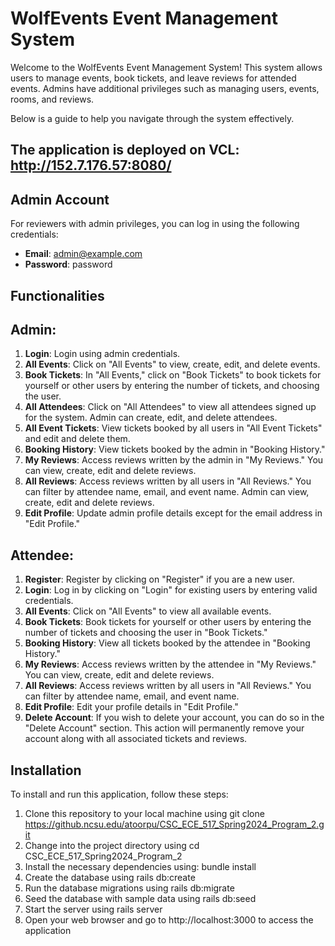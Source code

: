 # WolfEvents Event Management System

Welcome to the WolfEvents Event Management System! This system allows users to manage events, book tickets, and leave reviews for attended events. Admins have additional privileges such as managing users, events, rooms, and reviews.

Below is a guide to help you navigate through the system effectively.

## The application is deployed on VCL: http://152.7.176.57:8080/

## Admin Account

For reviewers with admin privileges, you can log in using the following credentials:
- **Email**: admin@example.com
- **Password**: password

## Functionalities
## Admin:
1. **Login**: Login using admin credentials.
2. **All Events**: Click on "All Events" to view, create, edit, and delete events.
3. **Book Tickets**: In "All Events," click on "Book Tickets" to book tickets for yourself or other users by entering the number of tickets, and choosing the user.
4. **All Attendees**: Click on "All Attendees" to view all attendees signed up for the system. Admin can create, edit, and delete attendees.
5. **All Event Tickets**: View tickets booked by all users in "All Event Tickets" and edit and delete them.
6. **Booking History**: View tickets booked by the admin in "Booking History."
7. **My Reviews**: Access reviews written by the admin in "My Reviews." You can view, create, edit and delete reviews.
8. **All Reviews**: Access reviews written by all users in "All Reviews." You can filter by attendee name, email, and event name. Admin can view, create, edit and delete reviews.
9. **Edit Profile**: Update admin profile details except for the email address in "Edit Profile."

## Attendee:
1. **Register**: Register by clicking on "Register" if you are a new user.
2. **Login**: Log in by clicking on "Login" for existing users by entering valid credentials.
3. **All Events**: Click on "All Events" to view all available events.
4. **Book Tickets**: Book tickets for yourself or other users by entering the number of tickets and choosing the user in "Book Tickets."
5. **Booking History**: View all tickets booked by the attendee in "Booking History."
6. **My Reviews**: Access reviews written by the attendee in "My Reviews." You can view, create, edit and delete reviews.
7. **All Reviews**: Access reviews written by all users in "All Reviews." You can filter by attendee name, email, and event name.
8. **Edit Profile**: Edit your profile details in "Edit Profile."
9. **Delete Account**: If you wish to delete your account, you can do so in the "Delete Account" section. This action will permanently remove your account along with all associated tickets and reviews.

## Installation
To install and run this application, follow these steps:

1.	Clone this repository to your local machine using git clone https://github.ncsu.edu/atoorpu/CSC_ECE_517_Spring2024_Program_2.git
2.	Change into the project directory using cd CSC_ECE_517_Spring2024_Program_2
3.	Install the necessary dependencies using: bundle install
4.	Create the database using rails db:create
5.	Run the database migrations using rails db:migrate
6.	Seed the database with sample data using rails db:seed
7.	Start the server using rails server
8.	Open your web browser and go to http://localhost:3000 to access the application



